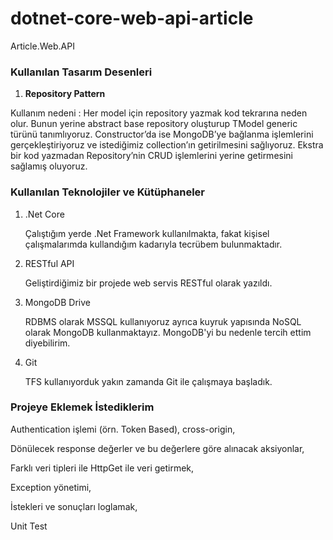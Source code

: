 # dotnet-core-web-api-article
Article.Web.API

<h3>Kullanılan Tasarım Desenleri</h3>

<ol>
  <li><b>Repository Pattern</b></li>
</ol>
<p>Kullanım nedeni : Her model için repository yazmak kod tekrarına neden olur. Bunun yerine abstract base repository oluşturup TModel generic türünü tanımlıyoruz.
Constructor’da ise MongoDB’ye bağlanma işlemlerini gerçekleştiriyoruz ve istediğimiz collection’ın getirilmesini sağlıyoruz.
Ekstra bir kod yazmadan Repository’nin CRUD işlemlerini yerine getirmesini sağlamış oluyoruz.
</p>

<h3>Kullanılan Teknolojiler ve Kütüphaneler</h3>
<ol>
<li>.Net Core</li>
  <p>Çalıştığım yerde .Net Framework kullanılmakta, fakat kişisel çalışmalarımda kullandığım kadarıyla tecrübem bulunmaktadır.</p>
<li>RESTful API</li>
  <p>Geliştirdiğimiz bir projede web servis RESTful olarak yazıldı.</p>
<li>MongoDB Drive</li>
  <p>RDBMS olarak MSSQL kullanıyoruz ayrıca kuyruk yapısında NoSQL olarak MongoDB kullanmaktayız. MongoDB'yi bu nedenle tercih ettim diyebilirim.</p>
<li>Git</li>
  <p>TFS kullanıyorduk yakın zamanda Git ile çalışmaya başladık.</p>
</ol>

<h3>Projeye Eklemek İstediklerim</h3>
<p>Authentication işlemi (örn. Token Based), cross-origin, </p>
<p>Dönülecek response değerler ve bu değerlere göre alınacak aksiyonlar,</p>
<p>Farklı veri tipleri ile HttpGet ile veri getirmek,</p>
<p>Exception yönetimi,</p>
<p>İstekleri ve sonuçları loglamak,</p>
<p>Unit Test</p>
